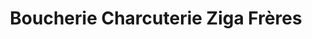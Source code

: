 ---
title: "Boucherie Charcuterie Ziga Frères"
url: /embrun/boucherie-charcuterie-ziga-freres/
shop: boucherie
---